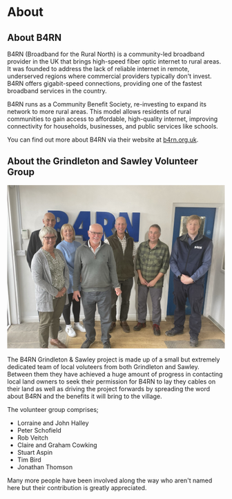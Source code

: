 # About
## About B4RN
B4RN (Broadband for the Rural North) is a community-led broadband provider in the UK that brings high-speed fiber optic internet to rural areas. It was founded to address the lack of reliable internet in remote, underserved regions where commercial providers typically don't invest. B4RN offers gigabit-speed connections, providing one of the fastest broadband services in the country. 

B4RN runs as a Community Benefit Society, re-investing to expand its network to more rural areas. This model allows residents of rural communities to gain access to affordable, high-quality internet, improving connectivity for households, businesses, and public services like schools.

You can find out more about B4RN via their website at [b4rn.org.uk](https://b4rn.org.uk/).
## About the Grindleton and Sawley Volunteer Group
![image](img/b4rngsvolunteers.jpg)

The B4RN Grindleton & Sawley project is made up of a small but extremely dedicated team of local voluteers from both Grindleton and Sawley. Between them they have achieved a huge amount of progress in contacting local land owners to seek their permission for B4RN to lay they cables on their land as well as driving the project forwards by spreading the word about B4RN and the benefits it will bring to the village.

The volunteer group comprises;

* Lorraine and John Halley
* Peter Schofield
* Rob Veitch
* Claire and Graham Cowking
* Stuart Aspin
* Tim Bird
* Jonathan Thomson

Many more people have been involved along the way who aren't named here but their contribution is greatly appreciated.
